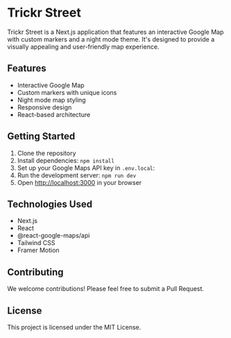 # Trickr Street

Trickr Street is a Next.js application that features an interactive Google Map with custom markers and a night mode theme. It's designed to provide a visually appealing and user-friendly map experience.

## Features

- Interactive Google Map
- Custom markers with unique icons
- Night mode map styling
- Responsive design
- React-based architecture

## Getting Started

1. Clone the repository
2. Install dependencies: `npm install`
3. Set up your Google Maps API key in `.env.local`:
4. Run the development server: `npm run dev`
5. Open [http://localhost:3000](http://localhost:3000) in your browser

## Technologies Used

- Next.js
- React
- @react-google-maps/api
- Tailwind CSS
- Framer Motion

## Contributing

We welcome contributions! Please feel free to submit a Pull Request.

## License

This project is licensed under the MIT License.
